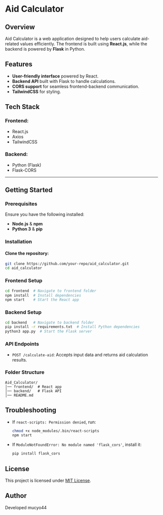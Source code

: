 # Aid Calculator

## Overview

Aid Calculator is a web application designed to help users calculate aid-related values efficiently. The frontend is built using **React.js**, while the backend is powered by **Flask** in Python.

## Features

- **User-friendly interface** powered by React.
- **Backend API** built with Flask to handle calculations.
- **CORS support** for seamless frontend-backend communication.
- **TailwindCSS** for styling.

## Tech Stack

### Frontend:

- React.js
- Axios
- TailwindCSS

### Backend:

- Python (Flask)
- Flask-CORS

---

## Getting Started

### Prerequisites

Ensure you have the following installed:

- **Node.js** & **npm**
- **Python 3** & **pip**

### Installation

#### Clone the repository:

```bash
git clone https://github.com/your-repo/aid_calculator.git
cd aid_calculator
```

### Frontend Setup

```bash
cd frontend  # Navigate to frontend folder
npm install  # Install dependencies
npm start    # Start the React app
```

### Backend Setup

```bash
cd backend   # Navigate to backend folder
pip install -r requirements.txt  # Install Python dependencies
python3 app.py  # Start the Flask server
```

### API Endpoints

- `POST /calculate-aid`: Accepts input data and returns aid calculation results.

### Folder Structure

```
Aid_Calculator/
│── frontend/  # React app
│── backend/   # Flask API
│── README.md
```

## Troubleshooting

- If `react-scripts: Permission denied`, run:
  ```bash
  chmod +x node_modules/.bin/react-scripts
  npm start
  ```
- If `ModuleNotFoundError: No module named 'flask_cors'`, install it:
  ```bash
  pip install flask_cors
  ```

## License

This project is licensed under [MIT License](LICENSE).

## Author

Developed mucyo44 

